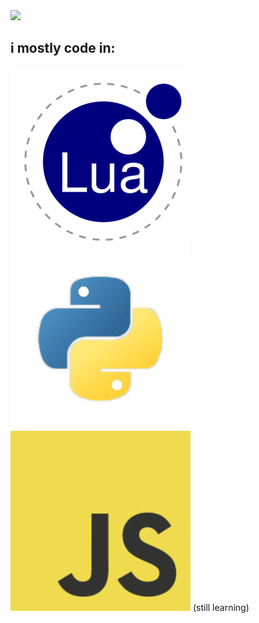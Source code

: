 <img src = "https://media.giphy.com/media/UVV42c4bAf8QQLRd2a/giphy.gif">

## i mostly code in:
<img src = "https://raw.githubusercontent.com/github/explore/80688e429a7d4ef2fca1e82350fe8e3517d3494d/topics/lua/lua.png" > <img src = "https://raw.githubusercontent.com/github/explore/80688e429a7d4ef2fca1e82350fe8e3517d3494d/topics/python/python.png" > <img src = "https://raw.githubusercontent.com/github/explore/80688e429a7d4ef2fca1e82350fe8e3517d3494d/topics/javascript/javascript.png" > (still learning)
